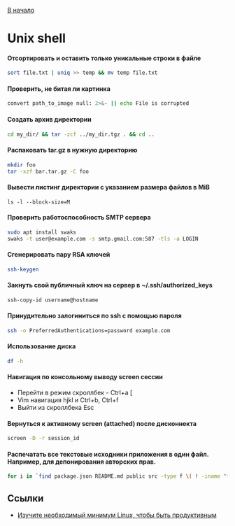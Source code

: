 [В начало](README.md)

# Unix shell

#### Отсортировать и оставить только уникальные строки в файле
```sh
sort file.txt | uniq >> temp && mv temp file.txt
```

#### Проверить, не битая ли картинка
```sh
convert path_to_image null: 2>&- || echo File is corrupted
```

#### Создать архив директории
```sh
cd my_dir/ && tar -zcf ../my_dir.tgz . && cd ..
```

#### Распаковать tar.gz в нужную директорию
```sh
mkdir foo
tar -xzf bar.tar.gz -C foo
```

#### Вывести листинг директории с указанием размера файлов в MiB
```
ls -l --block-size=M
```

#### Проверить работоспособность SMTP сервера
```sh
sudo apt install swaks
swaks -t user@example.com -s smtp.gmail.com:587 -tls -a LOGIN
```

#### Сгенерировать пару RSA ключей
```sh
ssh-keygen
```

#### Закнуть свой публичный ключ на сервер в ~/.ssh/authorized_keys
```sh
ssh-copy-id username@hostname
```

#### Принудительно залогиниться по ssh с помощью пароля
```sh
ssh -o PreferredAuthentications=password example.com
```

#### Использование диска
```sh
df -h
```

#### Навигация по консольному выводу screen сессии
- Перейти в режим скроллбек - Ctrl+a [
- Vim навигация hjkl и Ctrl+b, Ctrl+f
- Выйти из скроллбека Esc

#### Вернуться к активному screen (attached) после дисконнекта
```sh
screen -D -r session_id
```

#### Распечатать все текстовые исходники приложения в один файл. Например, для депонирования авторских прав.
```sh
for i in `find package.json README.md public src -type f \( ! -iname "*.jpg" -and ! -iname "*.png" \)`; do echo "$i"; echo "---"; cat "$i"; echo ; done > all_source.txt
```

## Ссылки
- [Изучите необходимый минимум Linux, чтобы быть продуктивным](https://ru.hexlet.io/blog/posts/basic-linux-productivity)
